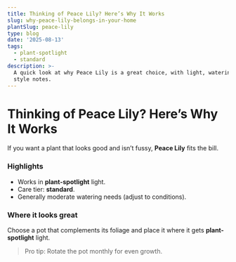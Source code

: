 ```yaml
---
title: Thinking of Peace Lily? Here’s Why It Works
slug: why-peace-lily-belongs-in-your-home
plantSlug: peace-lily
type: blog
date: '2025-08-13'
tags:
  - plant-spotlight
  - standard
description: >-
  A quick look at why Peace Lily is a great choice, with light, watering, and
  style notes.
---
```

# Thinking of Peace Lily? Here’s Why It Works

If you want a plant that looks good and isn’t fussy, **Peace Lily** fits the bill.

### Highlights
- Works in **plant-spotlight** light.
- Care tier: **standard**.
- Generally moderate watering needs (adjust to conditions).

### Where it looks great
Choose a pot that complements its foliage and place it where it gets **plant-spotlight** light.
  
> Pro tip: Rotate the pot monthly for even growth.
